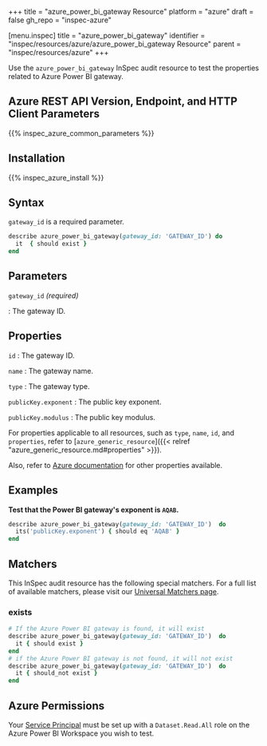 +++
title = "azure_power_bi_gateway Resource"
platform = "azure"
draft = false
gh_repo = "inspec-azure"

[menu.inspec]
title = "azure_power_bi_gateway"
identifier = "inspec/resources/azure/azure_power_bi_gateway Resource"
parent = "inspec/resources/azure"
+++

Use the `azure_power_bi_gateway` InSpec audit resource to test the properties related to Azure Power BI gateway.

## Azure REST API Version, Endpoint, and HTTP Client Parameters

{{% inspec_azure_common_parameters %}}

## Installation

{{% inspec_azure_install %}}

## Syntax

`gateway_id` is a required parameter.

```ruby
describe azure_power_bi_gateway(gateway_id: 'GATEWAY_ID') do
  it  { should exist }
end
```

## Parameters

`gateway_id` _(required)_

: The gateway ID.

## Properties

`id`
: The gateway ID.

`name`
: The gateway name.

`type`
: The gateway type.

`publicKey.exponent`
: The public key exponent.

`publicKey.modulus`
: The public key modulus.

For properties applicable to all resources, such as `type`, `name`, `id`, and `properties`, refer to [`azure_generic_resource`]({{< relref "azure_generic_resource.md#properties" >}}).

Also, refer to [Azure documentation](https://docs.microsoft.com/en-us/rest/api/power-bi/gateways/get-gateway) for other properties available.

## Examples

**Test that the Power BI gateway's exponent is `AQAB`.**

```ruby
describe azure_power_bi_gateway(gateway_id: 'GATEWAY_ID')  do
  its('publicKey.exponent') { should eq 'AQAB' }
end
```

## Matchers

This InSpec audit resource has the following special matchers. For a full list of available matchers, please visit our [Universal Matchers page](/inspec/matchers/).

### exists

```ruby
# If the Azure Power BI gateway is found, it will exist
describe azure_power_bi_gateway(gateway_id: 'GATEWAY_ID')  do
  it { should exist }
end
# if the Azure Power BI gateway is not found, it will not exist
describe azure_power_bi_gateway(gateway_id: 'GATEWAY_ID')  do
  it { should_not exist }
end
```

## Azure Permissions

Your [Service Principal](https://docs.microsoft.com/en-us/azure/azure-resource-manager/resource-group-create-service-principal-portal) must be set up with a `Dataset.Read.All` role on the Azure Power BI Workspace you wish to test.
